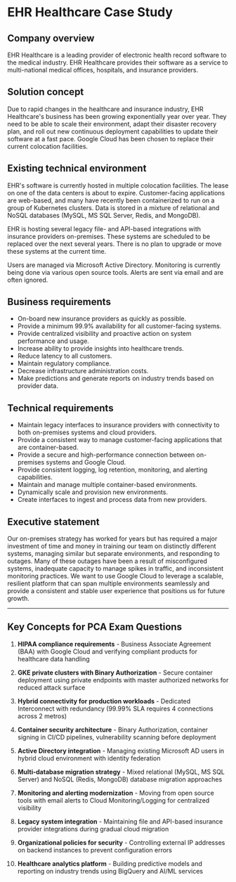 # EHR Healthcare Case Study

## Company overview
EHR Healthcare is a leading provider of electronic health record software to the medical industry. EHR Healthcare provides their software as a service to multi-national medical offices, hospitals, and insurance providers.

## Solution concept
Due to rapid changes in the healthcare and insurance industry, EHR Healthcare's business has been growing exponentially year over year. They need to be able to scale their environment, adapt their disaster recovery plan, and roll out new continuous deployment capabilities to update their software at a fast pace. Google Cloud has been chosen to replace their current colocation facilities.

## Existing technical environment
EHR's software is currently hosted in multiple colocation facilities. The lease on one of the data centers is about to expire. Customer-facing applications are web-based, and many have recently been containerized to run on a group of Kubernetes clusters. Data is stored in a mixture of relational and NoSQL databases (MySQL, MS SQL Server, Redis, and MongoDB).

EHR is hosting several legacy file- and API-based integrations with insurance providers on-premises. These systems are scheduled to be replaced over the next several years. There is no plan to upgrade or move these systems at the current time.

Users are managed via Microsoft Active Directory. Monitoring is currently being done via various open source tools. Alerts are sent via email and are often ignored.

## Business requirements
- On-board new insurance providers as quickly as possible.
- Provide a minimum 99.9% availability for all customer-facing systems.
- Provide centralized visibility and proactive action on system performance and usage.
- Increase ability to provide insights into healthcare trends.
- Reduce latency to all customers.
- Maintain regulatory compliance.
- Decrease infrastructure administration costs.
- Make predictions and generate reports on industry trends based on provider data.

## Technical requirements
- Maintain legacy interfaces to insurance providers with connectivity to both on-premises systems and cloud providers.
- Provide a consistent way to manage customer-facing applications that are container-based.
- Provide a secure and high-performance connection between on-premises systems and Google Cloud.
- Provide consistent logging, log retention, monitoring, and alerting capabilities.
- Maintain and manage multiple container-based environments.
- Dynamically scale and provision new environments.
- Create interfaces to ingest and process data from new providers.

## Executive statement
Our on-premises strategy has worked for years but has required a major investment of time and money in training our team on distinctly different systems, managing similar but separate environments, and responding to outages. Many of these outages have been a result of misconfigured systems, inadequate capacity to manage spikes in traffic, and inconsistent monitoring practices. We want to use Google Cloud to leverage a scalable, resilient platform that can span multiple environments seamlessly and provide a consistent and stable user experience that positions us for future growth.

---

## Key Concepts for PCA Exam Questions

1. **HIPAA compliance requirements** - Business Associate Agreement (BAA) with Google Cloud and verifying compliant products for healthcare data handling

2. **GKE private clusters with Binary Authorization** - Secure container deployment using private endpoints with master authorized networks for reduced attack surface

3. **Hybrid connectivity for production workloads** - Dedicated Interconnect with redundancy (99.99% SLA requires 4 connections across 2 metros)

4. **Container security architecture** - Binary Authorization, container signing in CI/CD pipelines, vulnerability scanning before deployment

5. **Active Directory integration** - Managing existing Microsoft AD users in hybrid cloud environment with identity federation

6. **Multi-database migration strategy** - Mixed relational (MySQL, MS SQL Server) and NoSQL (Redis, MongoDB) database migration approaches

7. **Monitoring and alerting modernization** - Moving from open source tools with email alerts to Cloud Monitoring/Logging for centralized visibility

8. **Legacy system integration** - Maintaining file and API-based insurance provider integrations during gradual cloud migration

9. **Organizational policies for security** - Controlling external IP addresses on backend instances to prevent configuration errors

10. **Healthcare analytics platform** - Building predictive models and reporting on industry trends using BigQuery and AI/ML services